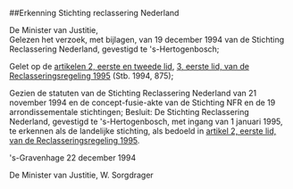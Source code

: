 <meta http-equiv='Content-Type' content='text/html; charset=utf-8' />

##Erkenning Stichting reclassering Nederland

De Minister van Justitie,  
Gelezen het verzoek, met bijlagen, van 19 december 1994 van de Stichting Reclassering Nederland, gevestigd te 's-Hertogenbosch;

Gelet op de [artikelen 2, eerste en tweede lid](../../../../../../AMvB/reclasseringsregeling/1995/BWBR0007120/README.md), [3, eerste lid, van de Reclasseringsregeling 1995](../../../../../../AMvB/reclasseringsregeling/1995/BWBR0007120/README.md) (Stb. 1994, 875);

Gezien de statuten van de Stichting Reclassering Nederland van 21 november 1994 en de concept-fusie-akte van de Stichting NFR en de 19 arrondissementale stichtingen;
Besluit:     De Stichting Reclassering Nederland, gevestigd te 's-Hertogenbosch, met ingang van 1 januari 1995, te erkennen als de landelijke stichting, als bedoeld in [artikel 2, eerste lid, van de Reclasseringsregeling 1995](../../../../../../AMvB/reclasseringsregeling/1995/BWBR0007120/README.md).     

's-Gravenhage 
22 december 1994    

De 
Minister van Justitie, 
W. Sorgdrager      

